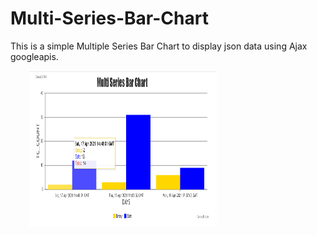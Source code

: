 # Multi-Series-Bar-Chart
This is a simple Multiple Series Bar Chart to display json data using Ajax googleapis.

<div float="left">
   <img src="https://github.com/VidyaCKabber/Multi-Series-Bar-Chart/blob/main/Images/bar_graph.PNG" data-canonical-src="https://gyazo.com/eb5c5741b6a9a16c692170a41a49c858.png" style="margin-left:30px;" width="300" height="250" />
</div>
